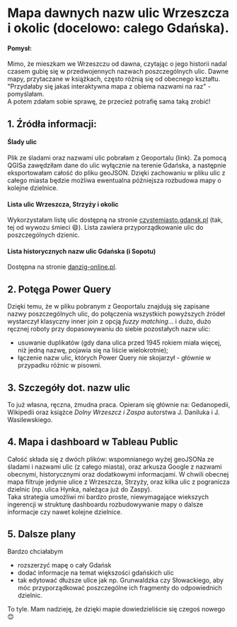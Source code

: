 # Mapa dawnych nazw ulic Wrzeszcza i okolic (docelowo: calego Gdańska).

#### Pomysł: 
Mimo, że mieszkam we Wrzeszczu od dawna, czytając o jego historii nadal czasem gubię się w przedwojennych nazwach poszczególnych ulic. Dawne mapy, przytaczane w książkach, często różnią się od obecnego kształtu.<br>
"Przydałaby się jakaś interaktywna mapa z obiema nazwami na raz" - pomyślałam.<br>
A potem zdałam sobie sprawę, że przecież potrafię sama taką zrobić!

## 1. Źródła informacji:

#### Ślady ulic 
Plik ze śladami oraz nazwami ulic pobrałam z Geoportalu (link). Za pomocą QGISa zawędziłam dane do ulic wyłącznie na terenie Gdańska, a następnie eksportowałam całość do pliku geoJSON. Dzięki zachowaniu w pliku ulic z całego miasta będzie możliwa ewentualna późniejsza rozbudowa mapy o kolejne dzielnice.

#### Lista ulic Wrzeszcza, Strzyży i okolic
Wykorzystałam listę ulic dostępną na stronie <a href="https://czystemiasto.gdansk.pl/zdizgdanskfiles/image/gdansk_ulice_sektory_201307.pdf">czystemiasto.gdansk.pl</a> (tak, tej od wywozu śmieci 😄). Lista zawiera przyporządkowanie ulic do poszczególnych dzienic.

#### Lista historycznych nazw ulic Gdańska (i Sopotu)
Dostępna na stronie <a href="www.danzig-online.pl/page7.html">danzig-online.pl</a>.

## 2. Potęga Power Query
Dzięki temu, że w pliku pobranym z Geoportalu znajdują się zapisane nazwy poszczególnych ulic, do połączenia wszystkich powyższych źródeł wystarczył klasyczny inner join z opcją <i>fuzzy matching</i>... i dużo, dużo ręcznej roboty przy dopasowywaniu do siebie pozostałych nazw ulic:
- usuwanie duplikatów (gdy dana ulica przed 1945 rokiem miała więcej, niż jedną nazwę, pojawia się na liście wielokrotnie);
- łączenie nazw ulic, których Power Query nie skojarzył - głównie w przypadku różnic w pisowni.

## 3. Szczegóły dot. nazw ulic
To już własna, ręczna, żmudna praca. Opieram się głównie na: Gedanopedii, Wikipedii oraz książce <i>Dolny Wrzeszcz i Zaspa</i> autorstwa J. Daniluka i J. Wasilewskiego.

## 4. Mapa i dashboard w Tableau Public
Całość składa się z dwóch plików: wspomnianego wyżej geoJSONa ze śladami i nazwami ulic (z całego miasta), oraz arkusza Google z nazwami obecnymi, historycznymi oraz dodatkowymi informacjami. W chwili obecnej mapa filtruje jedynie ulice z Wrzeszcza, Strzyży, oraz kilka ulic z pogranicza dzielnic (np. ulica Hynka, należąca już do Zaspy).<br>
Taka strategia umożliwi mi bardzo proste, niewymagające wiekszych ingerencji w strukturę dashboardu rozbudowywanie mapy o dalsze informacje czy nawet kolejne dzielnice.

## 5. Dalsze plany
Bardzo chciałabym
- rozszerzyć mapę o cały Gdańsk
- dodać informacje na temat większości gdańskich ulic
- tak edytować dłuższe ulice jak np. Grunwaldzka czy Słowackiego, aby móc przyporządkować poszczególne ich fragmenty do odpowiednich dzielnic.

To tyle. Mam nadzieję, że dzięki mapie dowiedzieliście się czegoś nowego 😊
